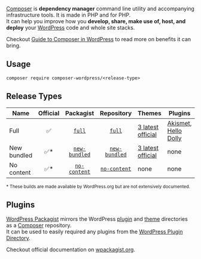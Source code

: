 [Composer](https://getcomposer.org/) is **dependency manager** command line utility and accompanying infrastructure tools. It is made in PHP and for PHP.  
It can help you improve how you **develop, share, make use of, host, and deploy** your [WordPress](https://wordpress.org/) code and whole site stacks.

Checkout [Guide to Composer in WordPress](https://composer.rarst.net/) to read more on benefits it can bring. 

## Usage

```shell
composer require composer-wordpress/<release-type>
```

## Release Types

Name|Official|Packagist|Repository|Themes|Plugins
--|:--:|:--:|:--:|--|--
Full|✅|[`full`](https://packagist.org/packages/composer-wordpress/full)|[`full`](https://github.com/composer-wordpress/full)|[3 latest official](https://wordpress.org/themes/author/wordpressdotorg/)|[Akismet](https://wordpress.org/plugins/akismet/), [Hello Dolly](https://wordpress.org/plugins/hello-dolly/)
New bundled|✅*|[`new-bundled`](https://packagist.org/packages/composer-wordpress/new-bundled)|[`new-bundled`](https://github.com/composer-wordpress/new-bundled)|[3 latest official](https://wordpress.org/themes/author/wordpressdotorg/)|none
No content|✅*|[`no-content`](https://packagist.org/packages/composer-wordpress/no-content)|[`no-content`](https://github.com/composer-wordpress/no-content)|none|none

<small>
  * These builds are made available by WordPress.org but are not extensively documented.
</small>

## Plugins

[WordPress Packagist](https://wpackagist.org/) mirrors the WordPress [plugin](https://plugins.svn.wordpress.org/) and [theme](https://themes.svn.wordpress.org/) directories as a [Composer](https://getcomposer.org/) repository.  
It can be used to easily required any plugins from the [WordPress Plugin Directory](https://wordpress.org/plugins/).

Checkout official documentation on [wpackagist.org](https://wpackagist.org/).
